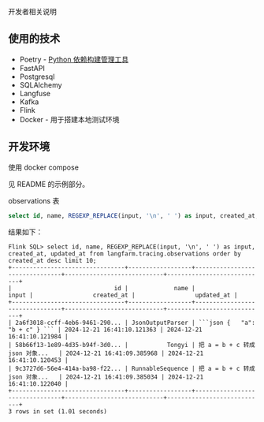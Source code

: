 开发者相关说明

## 使用的技术
* Poetry - [Python 依赖构建管理工具](http://chenlb.com/python/advanced/poetry.html)
* FastAPI
* Postgresql
* SQLAlchemy
* Langfuse
* Kafka
* Flink
* Docker - 用于搭建本地测试环境

## 开发环境

使用 docker compose

见 README 的示例部分。

observations 表
```sql
select id, name, REGEXP_REPLACE(input, '\n', ' ') as input, created_at, updated_at from langfarm.tracing.observations order by created_at desc limit 10;
```

结果如下：
```console
Flink SQL> select id, name, REGEXP_REPLACE(input, '\n', ' ') as input, created_at, updated_at from langfarm.tracing.observations order by created_at desc limit 10;
+--------------------------------+------------------+--------------------------------+----------------------------+----------------------------+
|                             id |             name |                          input |                 created_at |                 updated_at |
+--------------------------------+------------------+--------------------------------+----------------------------+----------------------------+
| 2a6f3018-ccff-4eb6-9461-290... | JsonOutputParser | ```json {   "a": "b + c" } ``` | 2024-12-21 16:41:10.121363 | 2024-12-21 16:41:10.121984 |
| 58b66f13-1e89-4d35-b94f-3d0... |           Tongyi | 把 a = b + c 转成 json 对象...   | 2024-12-21 16:41:09.385968 | 2024-12-21 16:41:10.120453 |
| 9c3727d6-56e4-414a-ba98-f22... | RunnableSequence | 把 a = b + c 转成 json 对象...   | 2024-12-21 16:41:09.385034 | 2024-12-21 16:41:10.122040 |
+--------------------------------+------------------+--------------------------------+----------------------------+----------------------------+
3 rows in set (1.01 seconds)
```